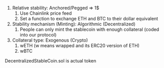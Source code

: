1. Relative stability: Anchored/Pegged => 1$
    1. Use Chainlink price feed
    2. Set a function to exchange ETH and BTC to their dollar equivalent
2. Stability mechanism (Minting): Algorithmic (Decentralized) 
    1. People can only mint the stablecoin with enough collateral (coded into our protocol)
3. Collateral type: Exogenous (Crypto)
    1. wETH (w means wrapped and its ERC20 version of ETH)
    2. wBTC


DecentralizedStableCoin.sol is actual token